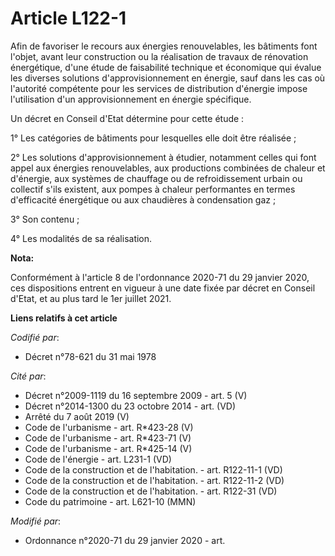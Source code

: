 # Article L122-1

Afin de favoriser le recours aux énergies renouvelables, les bâtiments font l'objet, avant leur construction ou la
réalisation de travaux de rénovation énergétique, d'une étude de faisabilité technique et économique qui évalue les diverses
solutions d'approvisionnement en énergie, sauf dans les cas où l'autorité compétente pour les services de distribution
d'énergie impose l'utilisation d'un approvisionnement en énergie spécifique.

Un décret en Conseil d'Etat détermine pour cette étude :

1° Les catégories de bâtiments pour lesquelles elle doit être réalisée ;

2° Les solutions d'approvisionnement à étudier, notamment celles qui font appel aux énergies renouvelables, aux productions
combinées de chaleur et d'énergie, aux systèmes de chauffage ou de refroidissement urbain ou collectif s'ils existent, aux
pompes à chaleur performantes en termes d'efficacité énergétique ou aux chaudières à condensation gaz ;

3° Son contenu ;

4° Les modalités de sa réalisation.

**Nota:**

Conformément à l'article 8 de l'ordonnance 2020-71 du 29 janvier 2020, ces dispositions entrent en vigueur à une date fixée
par décret en Conseil d'Etat, et au plus tard le 1er juillet 2021.

**Liens relatifs à cet article**

_Codifié par_:

  - Décret n°78-621 du 31 mai 1978

_Cité par_:

  - Décret n°2009-1119 du 16 septembre 2009 - art. 5 (V)
  - Décret n°2014-1300 du 23 octobre 2014 - art. (VD)
  - Arrêté du 7 août 2019 (V)
  - Code de l'urbanisme - art. R*423-28 (V)
  - Code de l'urbanisme - art. R*423-71 (V)
  - Code de l'urbanisme - art. R*425-14 (V)
  - Code de l'énergie - art. L231-1 (VD)
  - Code de la construction et de l'habitation. - art. R122-11-1 (VD)
  - Code de la construction et de l'habitation. - art. R122-11-2 (VD)
  - Code de la construction et de l'habitation. - art. R122-31 (VD)
  - Code du patrimoine - art. L621-10 (MMN)

_Modifié par_:

  - Ordonnance n°2020-71 du 29 janvier 2020 - art.

